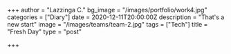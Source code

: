 +++
author = "Lazzinga C."
bg_image = "/images/portfolio/work4.jpg"
categories = ["Diary"]
date = 2020-12-11T20:00:00Z
description = "That's a new start"
image = "/images/teams/team-2.jpg"
tags = ["Tech"]
title = "Fresh Day"
type = "post"

+++
